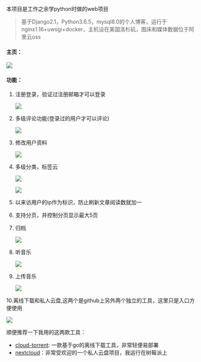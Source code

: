 本项目是工作之余学python时做的web项目

> 基于Django2.1，Python3.6.5，mysql8.0的个人博客，运行于nginx1.16+uwsgi+docker，主机设在美国洛杉矶，图床和媒体数据位于阿里云oss

#### 主页：

![](https://pandacoderblog.oss-cn-shanghai.aliyuncs.com/倾听/20200216151113.png)

#### 功能：

1. 注册登录，验证过注册邮箱才可以登录

   ![](https://pandacoderblog.oss-cn-shanghai.aliyuncs.com/倾听/20200216145128.png)

2. 多级评论功能(登录过的用户才可以评论)

   ![](https://pandacoderblog.oss-cn-shanghai.aliyuncs.com/倾听/20200216145426.png)

3. 修改用户资料

   ![](https://pandacoderblog.oss-cn-shanghai.aliyuncs.com/倾听/1581836136946.png)

4. 多级分类，标签云

   ![](https://pandacoderblog.oss-cn-shanghai.aliyuncs.com/倾听/20200216145814.png)

   ![](https://pandacoderblog.oss-cn-shanghai.aliyuncs.com/倾听/20200216145732.png)

5. 以来访用户的ip作为标识，防止刷新文章阅读数就加一

6. 支持分页，并控制分页显示最大5页

7. 归档

   ![](https://pandacoderblog.oss-cn-shanghai.aliyuncs.com/倾听/20200216150143.png)

8. 听音乐

   ![](https://pandacoderblog.oss-cn-shanghai.aliyuncs.com/倾听/20200216150249.png)

9. 上传音乐

   ![](https://pandacoderblog.oss-cn-shanghai.aliyuncs.com/倾听/20200216150352.png)

10.离线下载和私人云盘,这两个是github上另外两个独立的工具，这里只是入口方便使用

   ![](https://pandacoderblog.oss-cn-shanghai.aliyuncs.com/倾听/20200216150540.png)

   顺便推荐一下我用的这两款工具：

   - [cloud-torrent](https://github.com/jpillora/cloud-torrent):  一款基于go的离线下载工具，非常轻便易部署
   - [nextcloud](https://nextcloud.com/)：非常受欢迎的一个私人云盘项目，我运行在树莓派上
